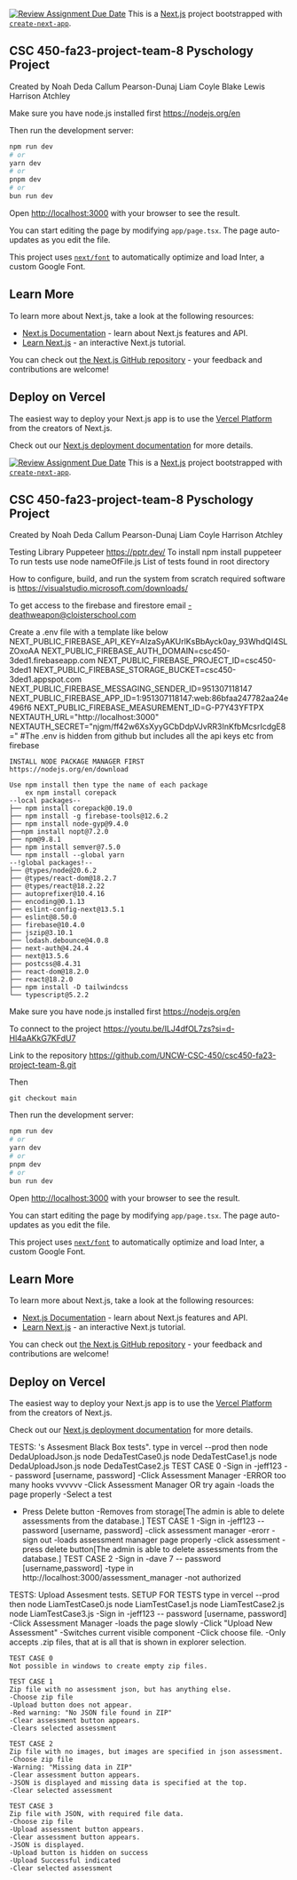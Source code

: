 [![Review Assignment Due Date](https://classroom.github.com/assets/deadline-readme-button-24ddc0f5d75046c5622901739e7c5dd533143b0c8e959d652212380cedb1ea36.svg)](https://classroom.github.com/a/LvSokF5s)
This is a [Next.js](https://nextjs.org/) project bootstrapped with [`create-next-app`](https://github.com/vercel/next.js/tree/canary/packages/create-next-app).

## CSC 450-fa23-project-team-8 Pyschology Project

Created by
Noah Deda
Callum Pearson-Dunaj
Liam Coyle
Blake Lewis
Harrison Atchley

Make sure you have node.js installed first
https://nodejs.org/en

Then run the development server:

```bash
npm run dev
# or
yarn dev
# or
pnpm dev
# or
bun run dev
```

Open [http://localhost:3000](http://localhost:3000) with your browser to see the result.

You can start editing the page by modifying `app/page.tsx`. The page auto-updates as you edit the file.

This project uses [`next/font`](https://nextjs.org/docs/basic-features/font-optimization) to automatically optimize and load Inter, a custom Google Font.

## Learn More

To learn more about Next.js, take a look at the following resources:

- [Next.js Documentation](https://nextjs.org/docs) - learn about Next.js features and API.
- [Learn Next.js](https://nextjs.org/learn) - an interactive Next.js tutorial.

You can check out [the Next.js GitHub repository](https://github.com/vercel/next.js/) - your feedback and contributions are welcome!

## Deploy on Vercel

The easiest way to deploy your Next.js app is to use the [Vercel Platform](https://vercel.com/new?utm_medium=default-template&filter=next.js&utm_source=create-next-app&utm_campaign=create-next-app-readme) from the creators of Next.js.

Check out our [Next.js deployment documentation](https://nextjs.org/docs/deployment) for more details.

[![Review Assignment Due Date](https://classroom.github.com/assets/deadline-readme-button-24ddc0f5d75046c5622901739e7c5dd533143b0c8e959d652212380cedb1ea36.svg)](https://classroom.github.com/a/LvSokF5s)
This is a [Next.js](https://nextjs.org/) project bootstrapped with [`create-next-app`](https://github.com/vercel/next.js/tree/canary/packages/create-next-app).

## CSC 450-fa23-project-team-8 Pyschology Project

Created by
Noah Deda
Callum Pearson-Dunaj
Liam Coyle
Harrison Atchley

Testing Library
Puppeteer
https://pptr.dev/
To install
npm install puppeteer
To run tests
use node nameOfFile.js
List of tests found in root directory

How to configure, build, and run the system from scratch
required software is
https://visualstudio.microsoft.com/downloads/

To get access to the firebase and firestore email
-deathweapon@cloisterschool.com

Create a .env file with a template like below
NEXT_PUBLIC_FIREBASE_API_KEY=AIzaSyAKUrlKsBbAyck0ay_93WhdQI4SLZOxoAA
NEXT_PUBLIC_FIREBASE_AUTH_DOMAIN=csc450-3ded1.firebaseapp.com
NEXT_PUBLIC_FIREBASE_PROJECT_ID=csc450-3ded1
NEXT_PUBLIC_FIREBASE_STORAGE_BUCKET=csc450-3ded1.appspot.com
NEXT_PUBLIC_FIREBASE_MESSAGING_SENDER_ID=951307118147
NEXT_PUBLIC_FIREBASE_APP_ID=1:951307118147:web:86bfaa247782aa24e496f6
NEXT_PUBLIC_FIREBASE_MEASUREMENT_ID=G-P7Y43YFTPX
NEXTAUTH_URL="http://localhost:3000"
NEXTAUTH_SECRET="njgm/ff42w6XsXyyGCbDdpVJvRR3InKfbMcsrIcdgE8="
#The .env is hidden from github but includes all the api keys etc from firebase

    INSTALL NODE PACKAGE MANAGER FIRST
    https://nodejs.org/en/download

    Use npm install then type the name of each package
    	ex npm install corepack
    --local packages--
    ├── npm install corepack@0.19.0
    ├── npm install -g firebase-tools@12.6.2
    ├── npm install node-gyp@9.4.0
    ├──npm install nopt@7.2.0
    ├── npm@9.8.1
    ├── npm install semver@7.5.0
    └── npm install --global yarn
    --!global packages!--
    ├── @types/node@20.6.2
    ├── @types/react-dom@18.2.7
    ├── @types/react@18.2.22
    ├── autoprefixer@10.4.16
    ├── encoding@0.1.13
    ├── eslint-config-next@13.5.1
    ├── eslint@8.50.0
    ├── firebase@10.4.0
    ├── jszip@3.10.1
    ├── lodash.debounce@4.0.8
    ├── next-auth@4.24.4
    ├── next@13.5.6
    ├── postcss@8.4.31
    ├── react-dom@18.2.0
    ├── react@18.2.0
    ├── npm install -D tailwindcss
    └── typescript@5.2.2

Make sure you have node.js installed first
https://nodejs.org/en

To connect to the project
https://youtu.be/ILJ4dfOL7zs?si=d-Hl4aAKkG7KFdU7

Link to the repository
https://github.com/UNCW-CSC-450/csc450-fa23-project-team-8.git

Then

```
git checkout main
```

Then run the development server:

```bash
npm run dev
# or
yarn dev
# or
pnpm dev
# or
bun run dev
```

Open [http://localhost:3000](http://localhost:3000) with your browser to see the result.

You can start editing the page by modifying `app/page.tsx`. The page auto-updates as you edit the file.

This project uses [`next/font`](https://nextjs.org/docs/basic-features/font-optimization) to automatically optimize and load Inter, a custom Google Font.

## Learn More

To learn more about Next.js, take a look at the following resources:

- [Next.js Documentation](https://nextjs.org/docs) - learn about Next.js features and API.
- [Learn Next.js](https://nextjs.org/learn) - an interactive Next.js tutorial.

You can check out [the Next.js GitHub repository](https://github.com/vercel/next.js/) - your feedback and contributions are welcome!

## Deploy on Vercel

The easiest way to deploy your Next.js app is to use the [Vercel Platform](https://vercel.com/new?utm_medium=default-template&filter=next.js&utm_source=create-next-app&utm_campaign=create-next-app-readme) from the creators of Next.js.

Check out our [Next.js deployment documentation](https://nextjs.org/docs/deployment) for more details.

TESTS: <Noah Deda>'s
Assesment Black Box tests".
type in vercel --prod
then
node DedaUploadJson.js
node DedaTestCase0.js
node DedaTestCase1.js
node DedaUploadJson.js
node DedaTestCase2.js
TEST CASE 0
-Sign in
-jeff123 -- password [username, password]
-Click Assessment Manager
-ERROR too many hooks vvvvvv
-Click Assessment Manager OR try again
-loads the page properly
-Select a test

- Press Delete button
  -Removes from storage[The admin is able to delete assessments from the database.]
  TEST CASE 1
  -Sign in
  -jeff123 -- password [username, password]
  -click assessment manager
  -erorr
  -sign out
  -loads assessment manager page properly
  -click assessment
  -press delete button[The admin is able to delete assessments from the database.]
  TEST CASE 2
  -Sign in
  -dave 7 -- password [username,password]
  -type in http://localhost:3000/assessment_manager
  -not authorized

<Liam Coyle> TESTS: Upload Assesment tests.
SETUP FOR TESTS
type in vercel --prod
then
node LiamTestCase0.js
node LiamTestCase1.js
node LiamTestCase2.js
node LiamTestCase3.js
-Sign in
-jeff123 -- password [username, password]
-Click Assessment Manager
-loads the page slowly
-Click "Upload New Assessment"
-Switches current visible component
-Click choose file.
-Only accepts .zip files, that at is all that is shown in explorer selection.

    TEST CASE 0
    Not possible in windows to create empty zip files.

    TEST CASE 1
    Zip file with no assessment json, but has anything else.
    -Choose zip file
    -Upload button does not appear.
    -Red warning: "No JSON file found in ZIP"
    -Clear assessment button appears.
    -Clears selected assessment

    TEST CASE 2
    Zip file with no images, but images are specified in json assessment.
    -Choose zip file
    -Warning: "Missing data in ZIP"
    -Clear assessment button appears.
    -JSON is displayed and missing data is specified at the top.
    -Clear selected assessment

    TEST CASE 3
    Zip file with JSON, with required file data.
    -Choose zip file
    -Upload assessment button appears.
    -Clear assessment button appears.
    -JSON is displayed.
    -Upload button is hidden on success
    -Upload Successful indicated
    -Clear selected assessment
